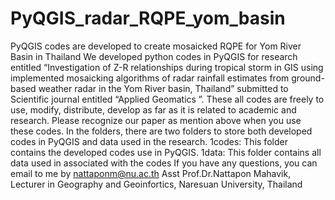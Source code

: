 # PyQGIS_radar_RQPE_yom_basin
PyQGIS codes are developed to create mosaicked RQPE for Yom River Basin in Thailand 
We developed python codes in PyQGIS for research entitled “Investigation of Z-R relationships during tropical storm in GIS using implemented mosaicking algorithms of radar rainfall estimates from ground-based weather radar in the Yom River basin, Thailand” submitted to Scientific journal entitled “Applied Geomatics ”. These all codes are freely to use, modify, distribute, develop as far as it is related to academic and research. Please recognize our paper as mention above when you use these codes. In the folders, there are two folders to store both developed codes in PyQGIS and data used in the research.
1codes: This folder contains the developed codes use in PyQGIS. 
1data: This folder contains all data used in associated with the codes
If you have any questions, you can email to me by nattaponm@nu.ac.th
Asst Prof.Dr.Nattapon Mahavik, Lecturer in Geography and Geoinfortics, Naresuan University, Thailand
